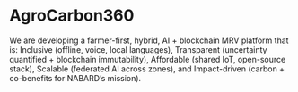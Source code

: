 # AgroCarbon360
We are developing a farmer-first, hybrid, AI + blockchain MRV platform that is:  Inclusive (offline, voice, local languages),  Transparent (uncertainty quantified + blockchain immutability),  Affordable (shared IoT, open-source stack),  Scalable (federated AI across zones),  and Impact-driven (carbon + co-benefits for NABARD’s mission).
